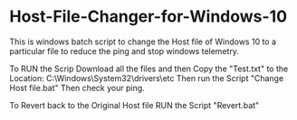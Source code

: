 # Host-File-Changer-for-Windows-10
This is windows batch script to change the Host file of Windows 10 to a particular file to reduce the ping and stop windows telemetry.


To RUN the Scrip Download all the files and then Copy the "Test.txt" to the Location: C:\Windows\System32\drivers\etc
Then run the Script "Change Host file.bat"
Then check your ping. 

To Revert back to the Original Host file RUN the Script "Revert.bat"
